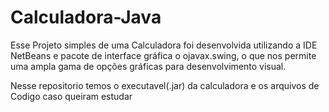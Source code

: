 # Calculadora-Java
Esse Projeto simples de uma Calculadora foi desenvolvida utilizando a IDE NetBeans e pacote de interface gráfica o ojavax.swing, o que nos permite uma ampla gama de opções gráficas para desenvolvimento visual.

Nesse repositorio temos o executavel(.jar) da calculadora e os arquivos de Codigo caso queiram estudar 

